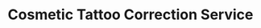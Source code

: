 ---
title: "Cosmetic Tattoo Correction Service"
bannerh1: "Tattoo Corrections"
description: "Sometimes it happens to come across an artist who doesn't master cosmetic tattooing or hasn't listened enough to your expectations. Visit us for a free consultation."
layout: service
slug: cosmetic-tattoo-corrections

img: "correctiontatouage.jpg"
vid: false
videoID: "krgeoxmnaHU"
price: "On Demand"
touchup: false # touch up included? true will display

service_desc: "Sometimes you come across an artist who doesn't master the cosmetic tattoo or hasn't listened enough to your expectations. If you are not satisfied with your cosmetic tattoo, please send us pictures, to see if we can help you get a smile back!"


booking_link: "https://studioholloway.as.me/?appointmentType=11708948"

# FAQ

question1: "Does it hurt?"
answer1: "We apply a numbing agent to the area so that you are as comfortable as possible during the process."

question2: "What is the healing time?"
answer2: "It depends on the treatment, but the initial healing process can take about 5-14 days."

question3: "Can I get a tattoo if I'm pregnant?"
answer3: "We do not recommend having some form of cosmetic tattooing during pregnancy, and as a precaution, we do not accept clients who are pregnant, for possible risks of numbness and stress."

question4: "Should I do this before or after a trip to a hot destination?"
answer4: "We do not recommend cosmetic tattooing before going somewhere where you will be much exposed to the sun. If you show up with sunburn, your appointment will be cancelled and your deposit will not be given to you."

question5: "How does a first session go?"
answer5: "Jessica Holloway, cosmetic tattoo artist, will take the time to chat with you to understand your 'goals', will ask you a variety of questions to get to know you better and better know your lifestyle. She will then explain the process, what to expect, the steps to take for the care of new cosmetic tattoos and answer your questions or concerns."

# Testimonials

testimonial1: "Elaine Godin"
testimonial1__desc: "My project to have new eyebrows turned out to be a great success... and that's thanks to you. I really appreciated your attention to detail and all those hours you spent by my side to redefine my new eyebrows... Thank you again, they are beautiful!"

testimonial2: "Odette Scully"
testimonial2__desc: "Impeccable service!! A very reliable person who listens to our needs and interests, including our fears. Jessica takes to explain and validate with us. I have nothing but praise from the various services (tattoo, semi-permanent) She has an exceptional creative expression and is very endearing in her professionalism."

testimonial3: "Joumala Belqziz"
testimonial3__desc: "Excellent service. I 100% recommend Studio Holloway. I was interested in the permanent but I wasn't very sure of myself. Jessica took the time to explain to me, and I took the plunge. The result is so natural!!! Thank you Jess!!!"

testimonial4: "Brigitte Eysseric-Reynaud"
testimonial4__desc: "Very nice experience with Jessica. She masters her art perfectly (because she is a real artist) while promoting security and information to the client. Very happy also to have participated in the choice of options and to have been so well advised. Besides, it's good for morale! Thank you, thank you, thank you!"

testimonial5: "Amilie Tétrault"
testimonial5__desc: "Super professional and personalized service! Very attentive to needs and expectations! I visited many places before getting my eyebrows tattooed in a permanent way and I do not regret having chosen the holloway studio! You wouldn't be disappointed."

---